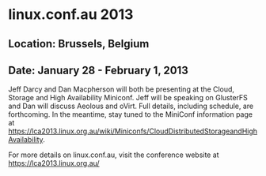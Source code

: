 # linux.conf.au 2013
## Location: Brussels, Belgium
## Date: January 28 - February 1, 2013

Jeff Darcy and Dan Macpherson will both be presenting at the Cloud, Storage and High Availability Miniconf. Jeff will be speaking on GlusterFS and Dan will discuss Aeolous and oVirt. Full details, including schedule, are forthcoming. In the meantime, stay tuned to the MiniConf information page at https://lca2013.linux.org.au/wiki/Miniconfs/CloudDistributedStorageandHighAvailability.

For more details on linux.conf.au, visit the conference website at https://lca2013.linux.org.au/